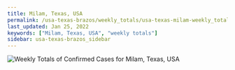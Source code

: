 ```yaml
---
title: Milam, Texas, USA
permalink: /usa-texas-brazos/weekly_totals/usa-texas-milam-weekly_totals.html
last_updated: Jan 25, 2022
keywords: ["Milam, Texas, USA", "weekly totals"]
sidebar: usa-texas-brazos_sidebar
---
```


![Weekly Totals of Confirmed Cases for Milam, Texas, USA](/covid_tracker/images/graphs/usa-texas-milam-weekly_totals_graph.png)
